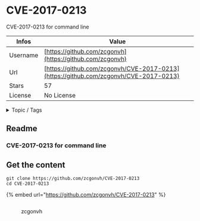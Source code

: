 # CVE-2017-0213

CVE-2017-0213 for command line

| Infos    | Value                                                              |
| -------- | -------------------------------------------------------------------|
| Username | [https://github.com/zcgonvh](https://github.com/zcgonvh) |
| Url      | [https://github.com/zcgonvh/CVE-2017-0213](https://github.com/zcgonvh/CVE-2017-0213)                                               |
| Stars    | 57                                                          |
| License  | No License                                                        |

<details>

<summary>Topic / Tags</summary>



</details>

## Readme

### CVE-2017-0213 for command line


## Get the content

```
git clone https://github.com/zcgonvh/CVE-2017-0213
cd CVE-2017-0213
```

{% embed url="https://github.com/zcgonvh/CVE-2017-0213" %}

<figure><img src="https://avatars.githubusercontent.com/u/25787677?v=4" alt=""><figcaption><p>zcgonvh</p></figcaption></figure>

